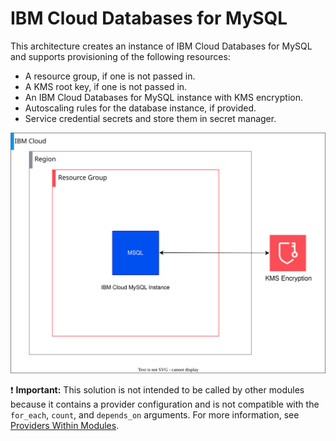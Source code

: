  # IBM Cloud Databases for MySQL

This architecture creates an instance of IBM Cloud Databases for MySQL and supports provisioning of the following resources:

- A resource group, if one is not passed in.
- A KMS root key, if one is not passed in.
- An IBM Cloud Databases for MySQL instance with KMS encryption.
- Autoscaling rules for the database instance, if provided.
- Service credential secrets and store them in secret manager.

![fscloud-mysql](../../reference-architecture/deployable-architecture-mysql.svg)

:exclamation: **Important:** This solution is not intended to be called by other modules because it contains a provider configuration and is not compatible with the `for_each`, `count`, and `depends_on` arguments. For more information, see [Providers Within Modules](https://developer.hashicorp.com/terraform/language/modules/develop/providers).
